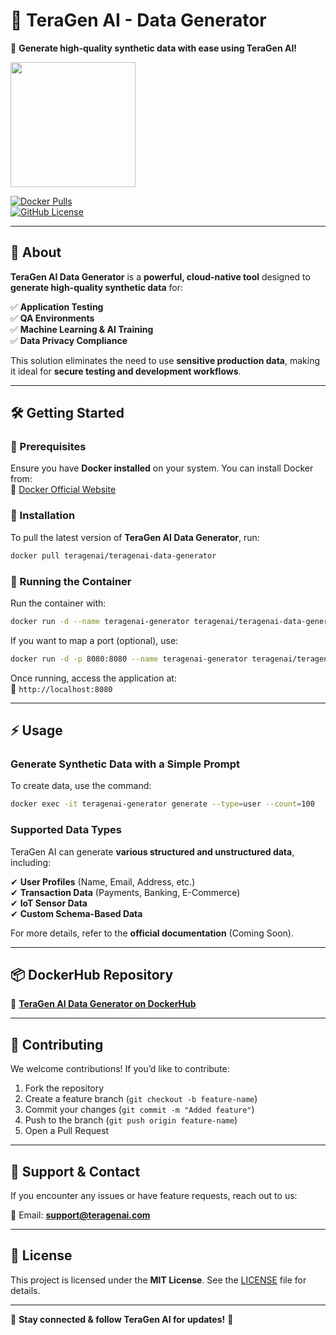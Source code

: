 # 📌 TeraGen AI - Data Generator

🚀 **Generate high-quality synthetic data with ease using TeraGen AI!**

<img src="https://teragenai.com/logo.png" width="200">

[![Docker Pulls](https://img.shields.io/docker/pulls/teragenai/teragenai-data-generator)](https://hub.docker.com/r/teragenai/teragenai-data-generator)  
[![GitHub License](https://img.shields.io/github/license/teragenai/teragenai-data-generator)](LICENSE)

---

## 📖 About

**TeraGen AI Data Generator** is a **powerful, cloud-native tool** designed to **generate high-quality synthetic data** for:

✅ **Application Testing**  
✅ **QA Environments**  
✅ **Machine Learning & AI Training**  
✅ **Data Privacy Compliance**  

This solution eliminates the need to use **sensitive production data**, making it ideal for **secure testing and development workflows**.

---

## 🛠️ Getting Started

### 🔹 Prerequisites

Ensure you have **Docker installed** on your system. You can install Docker from:  
🔗 [Docker Official Website](https://www.docker.com/get-started)

### 🔹 Installation

To pull the latest version of **TeraGen AI Data Generator**, run:

```bash
docker pull teragenai/teragenai-data-generator
```

### 🔹 Running the Container

Run the container with:

```bash
docker run -d --name teragenai-generator teragenai/teragenai-data-generator
```

If you want to map a port (optional), use:

```bash
docker run -d -p 8080:8080 --name teragenai-generator teragenai/teragenai-data-generator
```

Once running, access the application at:  
🔗 `http://localhost:8080`

---

## ⚡ Usage

### Generate Synthetic Data with a Simple Prompt

To create data, use the command:

```bash
docker exec -it teragenai-generator generate --type=user --count=100
```

### Supported Data Types

TeraGen AI can generate **various structured and unstructured data**, including:

✔ **User Profiles** (Name, Email, Address, etc.)  
✔ **Transaction Data** (Payments, Banking, E-Commerce)  
✔ **IoT Sensor Data**  
✔ **Custom Schema-Based Data**  

For more details, refer to the **official documentation** (Coming Soon).

---

## 📦 DockerHub Repository

🔗 **[TeraGen AI Data Generator on DockerHub](https://hub.docker.com/r/teragenai/teragenai-data-generator)**

---

## 🤝 Contributing

We welcome contributions! If you’d like to contribute:
1. Fork the repository  
2. Create a feature branch (`git checkout -b feature-name`)  
3. Commit your changes (`git commit -m "Added feature"`)  
4. Push to the branch (`git push origin feature-name`)  
5. Open a Pull Request  

---

## 📩 Support & Contact

If you encounter any issues or have feature requests, reach out to us:

📧 Email: **support@teragenai.com** 

---

## 📜 License

This project is licensed under the **MIT License**. See the [LICENSE](LICENSE) file for details.

---

🔹 **Stay connected & follow TeraGen AI for updates!** 🚀
